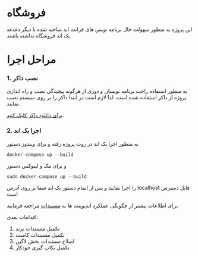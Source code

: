 # فروشگاه

این پروژه به منظور سهولت حال برنامه نویس های فرانت اند ساخته شده تا دیگر دغدغه بک اند فروشگاه نداشته باشند


# مراحل اجرا

### 1. نصب داکر

به منظور استفاده راحت برنامه نویسان و دوری از هرگونه پیچیدگی نصب و راه اندازی پروژه از داکر استفاده شده است. لذا لازم است در ابتدا داکر را بر روی سیستم نصب نمایند.

[برای دانلود داکر کلیک کنید](https://www.docker.com/get-started/).

### 2. اجرا بک اند
به منظور اجرا بک اند در روت پروژه رفته و برای ویندوز دستور
```
docker-compose up --build
````
و برای مک و لینوکس دستور
```
sudo docker-compose up --build
```
را اجرا نمایید و پس از اتمام دستور بک اند شما بر روی آدرس localhost قابل دسترس است

برای اطلاعات بیشتر از چگونگی عملکرد اندپوینت ها به
[مستندات](https://github.com/sadeghesfahani/e-commerce/wiki/%D9%85%D8%B3%D8%AA%D9%86%D8%AF%D8%A7%D8%AA)
مراجعه فرمایید.



اقدامات بعدی:
1. تکمیل مستندات برند
2. تکمیل مستندات کامنت
3. اصلاح مستندات بخش لاگین
4. تکمیل بکاپ گیری خودکار
